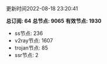 更新时间2022-08-18 23:20:41

**总订阅: 64**
**总节点: 9065**
**有效节点: 1930**
- ss节点: 236
- v2ray节点: 1607
- trojan节点: 85
- ssr节点: 2
